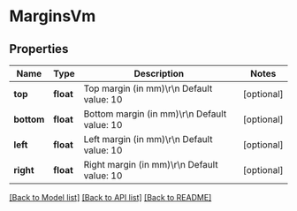# MarginsVm

## Properties
Name | Type | Description | Notes
------------ | ------------- | ------------- | -------------
**top** | **float** | Top margin (in mm)\r\n            Default value: 10 | [optional] 
**bottom** | **float** | Bottom margin (in mm)\r\n            Default value: 10 | [optional] 
**left** | **float** | Left margin (in mm)\r\n            Default value: 10 | [optional] 
**right** | **float** | Right margin (in mm)\r\n            Default value: 10 | [optional] 

[[Back to Model list]](../README.md#documentation-for-models) [[Back to API list]](../README.md#documentation-for-api-endpoints) [[Back to README]](../README.md)


